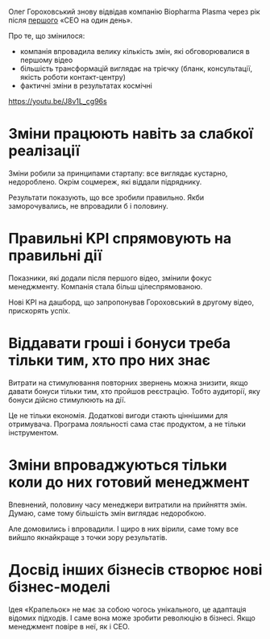 Олег Гороховський знову відвідав компанію Biopharma Plasma через рік після [першого](https://youtu.be/W9YlkCr1Ri0) «СЕО на один день». 

Про те, що змінилося:
- компанія впровадила велику кількість змін, які обговорювалися в першому відео
- більшість трансформацій виглядає на трієчку (бланк, консультації, якість роботи контакт-центру)
- фактичні зміни в результатах космічні

https://youtu.be/J8v1L_cg96s

# Зміни працюють навіть за слабкої реалізації

Зміни робили за принципами стартапу: все виглядає кустарно, недороблено. Окрім соцмереж, які віддали підряднику.

Результати показують, що все зробили правильно. Якби заморочувались, не впровадили б і половину. 

# Правильні KPI спрямовують на правильні дії
Показники, які додали після першого відео, змінили фокус менеджменту. Компанія стала більш цілеспрямованою.

Нові KPI на дашборд, що запропонував Гороховський в другому відео, прискорять успіх.

# Віддавати гроші і бонуси треба тільки тим, хто про них знає
Витрати на стимулювання повторних звернень можна знизити, якщо давати бонуси тільки тим, хто пройшов реєстрацію. Тобто аудиторії, яку бонуси дійсно стимулюють на дії.

Це не тільки економія. Додаткові вигоди стають ціннішими для отримувача. Програма лояльності сама стає продуктом, а не тільки інструментом.


# Зміни впроваджуються тільки коли до них готовий менеджмент 
Впевнений, половину часу менеджери витратили на прийняття змін. Думаю, саме тому більшість змін виглядає недоробкою.

Але домовились і впровадили. І щиро в них вірили, саме тому все вийшло якнайкраще з точки зору результатів.

# Досвід інших бізнесів створює нові бізнес-моделі

Ідея «Крапельок» не має за собою чогось унікального, це адаптація відомих підходів. І саме вона може зробити революцію в бізнесі. Якщо менеджмент повіре в неї, як і СЕО.
